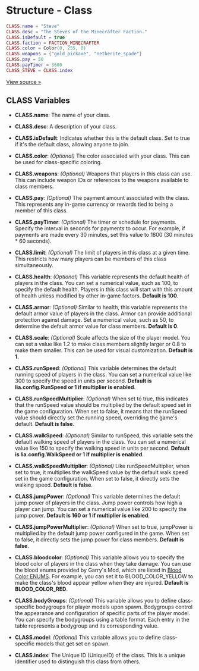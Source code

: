 # Structure - Class

```lua
CLASS.name = "Steve"
CLASS.desc = "The Steves of the Minecrafter Faction."
CLASS.isDefault = true
CLASS.faction = FACTION_MINECRAFTER
CLASS.color = Color(0, 255, 0)
CLASS.weapons = {"gold_pickaxe", "netherite_spade"}
CLASS.pay = 50
CLASS.payTimer = 3600
CLASS_STEVE = CLASS.index
```

[View source »](https://github.com/LiliaFramework/Lilia/blob/main/lilia/modules/core/teams/libraries/server.lua#L110)

## CLASS Variables

- **CLASS.name**: The name of your class.

- **CLASS.desc**: A description of your class.

- **CLASS.isDefault**: Indicates whether this is the default class. Set to true if it's the default class, allowing anyone to join.

- **CLASS.color**: _(Optional)_ The color associated with your class. This can be used for class-specific coloring.

- **CLASS.weapons**: _(Optional)_ Weapons that players in this class can use. This can include weapon IDs or references to the weapons available to class members.

- **CLASS.pay**: _(Optional)_ The payment amount associated with the class. This represents any in-game currency or rewards tied to being a member of this class.

- **CLASS.payTimer**: _(Optional)_ The timer or schedule for payments. Specify the interval in seconds for payments to occur. For example, if payments are made every 30 minutes, set this value to 1800 (30 minutes \* 60 seconds).

- **CLASS.limit**: _(Optional)_ The limit of players in this class at a given time. This restricts how many players can be members of this class simultaneously.

- **CLASS.health**: _(Optional)_ This variable represents the default health of players in the class. You can set a numerical value, such as 100, to specify the default health. Players in this class will start with this amount of health unless modified by other in-game factors. **Default is 100**.

- **CLASS.armor**: _(Optional)_ Similar to health, this variable represents the default armor value of players in the class. Armor can provide additional protection against damage. Set a numerical value, such as 50, to determine the default armor value for class members. **Default is 0**.

- **CLASS.scale**: _(Optional)_ Scale affects the size of the player model. You can set a value like 1.2 to make class members slightly larger or 0.8 to make them smaller. This can be used for visual customization. **Default is 1**.

- **CLASS.runSpeed**: _(Optional)_ This variable determines the default running speed of players in the class. You can set a numerical value like 300 to specify the speed in units per second. **Default is lia.config.RunSpeed or 1 if multiplier is enabled**.

- **CLASS.runSpeedMultiplier**: _(Optional)_ When set to true, this indicates that the runSpeed value should be multiplied by the default speed set in the game configuration. When set to false, it means that the runSpeed value should directly set the running speed, overriding the game's default. **Default is false**.

- **CLASS.walkSpeed**: _(Optional)_ Similar to runSpeed, this variable sets the default walking speed of players in the class. You can set a numerical value like 150 to specify the walking speed in units per second. **Default is lia.config.WalkSpeed or 1 if multiplier is enabled**.

- **CLASS.walkSpeedMultiplier**: _(Optional)_ Like runSpeedMultiplier, when set to true, it multiplies the walkSpeed value by the default walk speed set in the game configuration. When set to false, it directly sets the walking speed. **Default is false**.

- **CLASS.jumpPower**: _(Optional)_ This variable determines the default jump power of players in the class. Jump power controls how high a player can jump. You can set a numerical value like 200 to specify the jump power. **Default is 160 or 1 if multiplier is enabled**.

- **CLASS.jumpPowerMultiplier**: _(Optional)_ When set to true, jumpPower is multiplied by the default jump power configured in the game. When set to false, it directly sets the jump power for class members. **Default is false**.

- **CLASS.bloodcolor**: _(Optional)_ This variable allows you to specify the blood color of players in the class when they take damage. You can use the blood enums provided by Garry's Mod, which are listed in [Blood Color ENUMS](https://wiki.facepunch.com/gmod/Enums/BLOOD_COLOR). For example, you can set it to BLOOD_COLOR_YELLOW to make the class's blood appear yellow when they are injured. **Default is BLOOD_COLOR_RED**.

- **CLASS.bodyGroups**: _(Optional)_ This variable allows you to define class-specific bodygroups for player models upon spawn. Bodygroups control the appearance and configuration of specific parts of the player model. You can specify the bodygroups using a table format. Each entry in the table represents a bodygroup and its corresponding value.

- **CLASS.model**: _(Optional)_ This variable allows you to define class-specific models that get set on spawn.

- **CLASS.index**: The Unique ID (UniqueID) of the class. This is a unique identifier used to distinguish this class from others.
